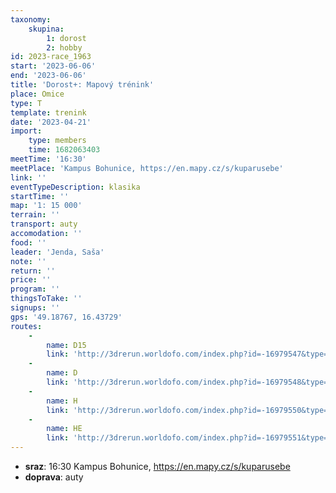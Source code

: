 ```yaml
---
taxonomy:
    skupina:
        1: dorost
        2: hobby
id: 2023-race_1963
start: '2023-06-06'
end: '2023-06-06'
title: 'Dorost+: Mapový trénink'
place: Omice
type: T
template: trenink
date: '2023-04-21'
import:
    type: members
    time: 1682063403
meetTime: '16:30'
meetPlace: 'Kampus Bohunice, https://en.mapy.cz/s/kuparusebe'
link: ''
eventTypeDescription: klasika
startTime: ''
map: '1: 15 000'
terrain: ''
transport: auty
accomodation: ''
food: ''
leader: 'Jenda, Saša'
note: ''
return: ''
price: ''
program: ''
thingsToTake: ''
signups: ''
gps: '49.18767, 16.43729'
routes:
    -
        name: D15
        link: 'http://3drerun.worldofo.com/index.php?id=-16979547&type=info'
    -
        name: D
        link: 'http://3drerun.worldofo.com/index.php?id=-16979548&type=info'
    -
        name: H
        link: 'http://3drerun.worldofo.com/index.php?id=-16979550&type=info'
    -
        name: HE
        link: 'http://3drerun.worldofo.com/index.php?id=-16979551&type=info'
---
```


* **sraz**: 16:30 Kampus Bohunice, https://en.mapy.cz/s/kuparusebe
* **doprava**: auty
